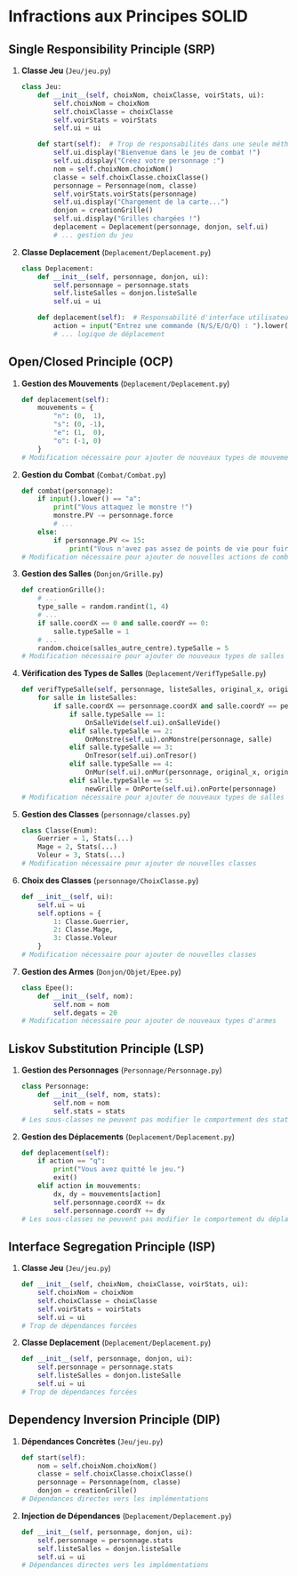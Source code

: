 # Infractions aux Principes SOLID

## Single Responsibility Principle (SRP)

1. **Classe Jeu** (`Jeu/jeu.py`)
   ```python
   class Jeu:
       def __init__(self, choixNom, choixClasse, voirStats, ui):
           self.choixNom = choixNom
           self.choixClasse = choixClasse
           self.voirStats = voirStats
           self.ui = ui

       def start(self):  # Trop de responsabilités dans une seule méthode
           self.ui.display("Bienvenue dans le jeu de combat !")
           self.ui.display("Créez votre personnage :")
           nom = self.choixNom.choixNom()
           classe = self.choixClasse.choixClasse()
           personnage = Personnage(nom, classe)
           self.voirStats.voirStats(personnage)
           self.ui.display("Chargement de la carte...")
           donjon = creationGrille()
           self.ui.display("Grilles chargées !")
           deplacement = Deplacement(personnage, donjon, self.ui)
           # ... gestion du jeu
   ```

2. **Classe Deplacement** (`Deplacement/Deplacement.py`)
   ```python
   class Deplacement:
       def __init__(self, personnage, donjon, ui):
           self.personnage = personnage.stats
           self.listeSalles = donjon.listeSalle
           self.ui = ui

       def deplacement(self):  # Responsabilité d'interface utilisateur et de logique
           action = input("Entrez une commande (N/S/E/O/Q) : ").lower()
           # ... logique de déplacement
   ```

## Open/Closed Principle (OCP)

1. **Gestion des Mouvements** (`Deplacement/Deplacement.py`)
   ```python
   def deplacement(self):
       mouvements = {
           "n": (0,  1),
           "s": (0, -1),
           "e": (1,  0),
           "o": (-1, 0)
       }
   # Modification nécessaire pour ajouter de nouveaux types de mouvements
   ```

2. **Gestion du Combat** (`Combat/Combat.py`)
   ```python
   def combat(personnage):
       if input().lower() == "a":
           print("Vous attaquez le monstre !")
           monstre.PV -= personnage.force
           # ...
       else:
           if personnage.PV <= 15:
               print("Vous n'avez pas assez de points de vie pour fuir le combat.")
   # Modification nécessaire pour ajouter de nouvelles actions de combat
   ```

3. **Gestion des Salles** (`Donjon/Grille.py`)
   ```python
   def creationGrille():
       # ...
       type_salle = random.randint(1, 4)
       # ...
       if salle.coordX == 0 and salle.coordY == 0:
           salle.typeSalle = 1
       # ...
       random.choice(salles_autre_centre).typeSalle = 5
   # Modification nécessaire pour ajouter de nouveaux types de salles
   ```

4. **Vérification des Types de Salles** (`Deplacement/VerifTypeSalle.py`)
   ```python
   def verifTypeSalle(self, personnage, listeSalles, original_x, original_y):
       for salle in listeSalles:
           if salle.coordX == personnage.coordX and salle.coordY == personnage.coordY:
               if salle.typeSalle == 1:
                   OnSalleVide(self.ui).onSalleVide()
               elif salle.typeSalle == 2:
                   OnMonstre(self.ui).onMonstre(personnage, salle)
               elif salle.typeSalle == 3:
                   OnTresor(self.ui).onTresor()
               elif salle.typeSalle == 4:
                   OnMur(self.ui).onMur(personnage, original_x, original_y)
               elif salle.typeSalle == 5:
                   newGrille = OnPorte(self.ui).onPorte(personnage)
   # Modification nécessaire pour ajouter de nouveaux types de salles
   ```

5. **Gestion des Classes** (`personnage/classes.py`)
   ```python
   class Classe(Enum):
       Guerrier = 1, Stats(...)
       Mage = 2, Stats(...)
       Voleur = 3, Stats(...)
   # Modification nécessaire pour ajouter de nouvelles classes
   ```

6. **Choix des Classes** (`personnage/ChoixClasse.py`)
   ```python
   def __init__(self, ui):
       self.ui = ui
       self.options = {
           1: Classe.Guerrier,
           2: Classe.Mage,
           3: Classe.Voleur
       }
   # Modification nécessaire pour ajouter de nouvelles classes
   ```

7. **Gestion des Armes** (`Donjon/Objet/Epee.py`)
   ```python
   class Epee():
       def __init__(self, nom):
           self.nom = nom
           self.degats = 20
   # Modification nécessaire pour ajouter de nouveaux types d'armes
   ```

## Liskov Substitution Principle (LSP)

1. **Gestion des Personnages** (`Personnage/Personnage.py`)
   ```python
   class Personnage:
       def __init__(self, nom, stats):
           self.nom = nom
           self.stats = stats
   # Les sous-classes ne peuvent pas modifier le comportement des stats
   ```

2. **Gestion des Déplacements** (`Deplacement/Deplacement.py`)
   ```python
   def deplacement(self):
       if action == "q":
           print("Vous avez quitté le jeu.")
           exit()
       elif action in mouvements:
           dx, dy = mouvements[action]
           self.personnage.coordX += dx
           self.personnage.coordY += dy
   # Les sous-classes ne peuvent pas modifier le comportement du déplacement
   ```

## Interface Segregation Principle (ISP)

1. **Classe Jeu** (`Jeu/jeu.py`)
   ```python
   def __init__(self, choixNom, choixClasse, voirStats, ui):
       self.choixNom = choixNom
       self.choixClasse = choixClasse
       self.voirStats = voirStats
       self.ui = ui
   # Trop de dépendances forcées
   ```

2. **Classe Deplacement** (`Deplacement/Deplacement.py`)
   ```python
   def __init__(self, personnage, donjon, ui):
       self.personnage = personnage.stats
       self.listeSalles = donjon.listeSalle
       self.ui = ui
   # Trop de dépendances forcées
   ```

## Dependency Inversion Principle (DIP)

1. **Dépendances Concrètes** (`Jeu/jeu.py`)
   ```python
   def start(self):
       nom = self.choixNom.choixNom()
       classe = self.choixClasse.choixClasse()
       personnage = Personnage(nom, classe)
       donjon = creationGrille()
   # Dépendances directes vers les implémentations
   ```

2. **Injection de Dépendances** (`Deplacement/Deplacement.py`)
   ```python
   def __init__(self, personnage, donjon, ui):
       self.personnage = personnage.stats
       self.listeSalles = donjon.listeSalle
       self.ui = ui
   # Dépendances directes vers les implémentations
   ``` 
